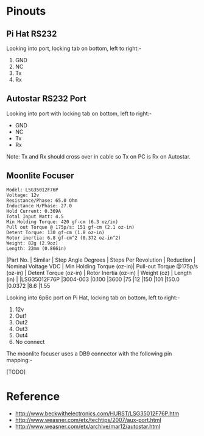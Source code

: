 # Pinouts

## Pi Hat RS232

Looking into port, locking tab on bottom, left to right:-

  1. GND
  2. NC
  3. Tx
  4. Rx

## Autostar RS232 Port

Looking into port with locking tab on bottom, left to right:- 

  * GND
  * NC
  * Tx
  * Rx

Note: Tx and Rx should cross over in cable so Tx on PC is Rx on Autostar.

## Moonlite Focuser

    Model: LSG35012F76P
    Voltage: 12v
    Resistance/Phase: 65.0 Ohm
    Inductance H/Phase: 27.0
    Hold Current: 0.369A
    Total Input Watt: 4.5
    Min Holding Torque: 420 gf-cm (6.3 oz/in)
    Pull out Torque @ 175p/s: 151 gf-cm (2.1 oz-in)
    Detent Torque: 130 gf-cm (1.8 oz-in)
    Rotor inertia: 6.8 gf-cm^2 (0.372 oz-in^2)
    Weight: 82g (2.9oz)
    Length: 22mm (0.866in)

|Part No.     | Similar | Step Angle Degrees | Steps Per Revolution | Reduction | Nominal Voltage VDC | Min Holding Torque (oz-in)| Pull-out Torque @175p/s (oz-in) | Detent Torque (oz-in) | Rotor Inertia (oz-in) | Weight (oz) | Length (in) |
|LSG35012F76P |3004-003 |0.100 |3600 |75 |12 |150 |101 |150.0 |0.0372 |8.6 |1.55

Looking into 6p6c port on Pi Hat, locking tab on bottom, left to right:-

  1. 12v
  2. Out1
  3. Out2
  4. Out3
  5. Out4
  6. No connect

The moonlite focuser uses a DB9 connector with the following pin mapping:-

  [TODO]

# Reference

  * http://www.beckwithelectronics.com/HURST/LSG35012F76P.htm
  * http://www.weasner.com/etx/techtips/2007/aux-port.html
  * http://www.weasner.com/etx/archive/mar12/autostar.html
 
